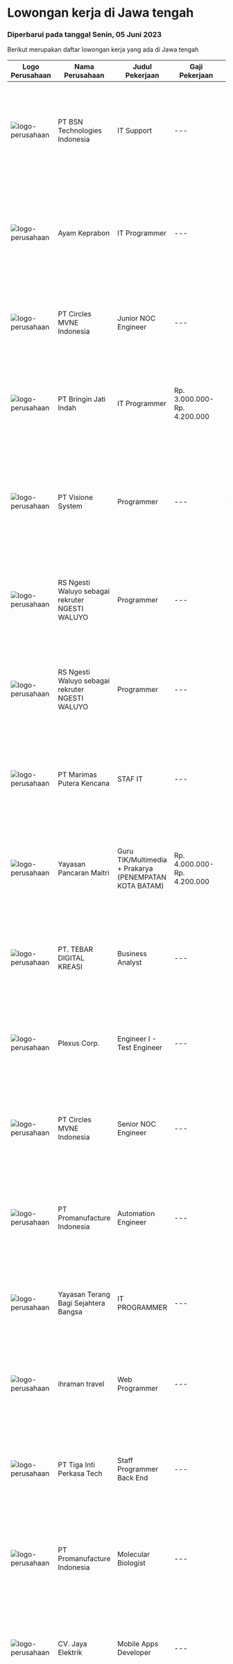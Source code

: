 
  # Lowongan kerja di Jawa tengah

  ### Diperbarui pada tanggal Senin, 05 Juni 2023

  Berikut merupakan daftar lowongan kerja yang ada di Jawa tengah

  |Logo Perusahaan | Nama Perusahaan | Judul Pekerjaan | Gaji Pekerjaan | Lokasi | Deskripsi | Tanggal diunggah | Pranala |
  | -------------- | --------------- | --------------- | --------- | --------- | -------------- | ------- | ----------- |
  |![logo-perusahaan](https://image-service-cdn.seek.com.au/3c9be74611a96b1a9220604bc8d86aad99ecc660/ee4dce1061f3f616224767ad58cb2fc751b8d2dc)|PT BSN Technologies Indonesia|IT Support|---|Jawa Tengah|Deskripsi Pekerjaan- Memastikan perangkat komputer perusahaan berfungsi- Melakukan perbaikan masalah- Memastikan printer, server berfungsi- Membantu...|Minggu, 04 Juni 2023|https://www.jobstreet.co.id/id/job/it-support-1035983713?token=0~3ef25994-8a9f-40b6-8ebb-3bd6846b515a&sectionRank=1&jobId=jobstreet-id-job-1035983713|
|![logo-perusahaan](https://image-service-cdn.seek.com.au/843d7010298c551cacfe497a1b23278dc5cbcb4e/ee4dce1061f3f616224767ad58cb2fc751b8d2dc)|Ayam Keprabon|IT Programmer|---|Jawa Tengah|- Menguasai bahasa pemrograman berbasis web (HTML, CSS, BOOTSTRAP) - Memahami database my SQL - Pernah membuat project system berbasis web - Memiliki...|Minggu, 04 Juni 2023|https://www.jobstreet.co.id/id/job/it-programmer-1035788030?token=0~3ef25994-8a9f-40b6-8ebb-3bd6846b515a&sectionRank=2&jobId=jobstreet-id-job-1035788030|
|![logo-perusahaan](https://image-service-cdn.seek.com.au/842a43041d92b89c5f641737152ce99cb31cb78c/ee4dce1061f3f616224767ad58cb2fc751b8d2dc)|PT Circles MVNE Indonesia|Junior NOC Engineer|---|Semarang|Job SummaryDo you want to start your career on IT? Is your dream working on an international company? We are looking for you. Join us and be of a...|Minggu, 04 Juni 2023|https://www.jobstreet.co.id/id/job/junior-noc-engineer-4349814?token=0~3ef25994-8a9f-40b6-8ebb-3bd6846b515a&sectionRank=3&jobId=jobstreet-id-job-4349814|
|![logo-perusahaan](https://i.ibb.co/sqvTCh9/112815900-stock-vector-no-image-available-icon-flat-vector.webp)|PT Bringin Jati Indah|IT Programmer|Rp. 3.000.000-Rp. 4.200.000|Semarang|Job Desc:  Melakukan development sistem Odoo  Melakukan analisa teknis dan pengembangan sistem Odoo agar sesuai kebutuhan perusahaan  Membuat dan...|Minggu, 04 Juni 2023|https://www.jobstreet.co.id/id/job/it-programmer-4349083?token=0~3ef25994-8a9f-40b6-8ebb-3bd6846b515a&sectionRank=4&jobId=jobstreet-id-job-4349083|
|![logo-perusahaan](https://image-service-cdn.seek.com.au/4554146a2ceaf4dff584753532306678ca6bf79e/ee4dce1061f3f616224767ad58cb2fc751b8d2dc)|PT Visione System|Programmer|---|Jawa Tengah|- Bertanggung jawab untuk merancang sebuah sistem menggunakan bahasa pemrograman. Namun, orang yang memiliki keahlian menulis kode program atau syntax...|Minggu, 04 Juni 2023|https://www.jobstreet.co.id/id/job/programmer-1035769211?token=0~3ef25994-8a9f-40b6-8ebb-3bd6846b515a&sectionRank=5&jobId=jobstreet-id-job-1035769211|
|![logo-perusahaan](https://i.ibb.co/sqvTCh9/112815900-stock-vector-no-image-available-icon-flat-vector.webp)|RS Ngesti Waluyo sebagai rekruter NGESTI WALUYO|Programmer|---|Jawa Tengah|kami membuka lowongan untuk posisi programmer dengan ketentuan sebagai berikut: Menguasai bahasa pemrograman Object Oriented Programing Teliti dan...|Minggu, 04 Juni 2023|https://www.jobstreet.co.id/id/job/programmer-1035675533?token=0~3ef25994-8a9f-40b6-8ebb-3bd6846b515a&sectionRank=6&jobId=jobstreet-id-job-1035675533|
|![logo-perusahaan](https://i.ibb.co/sqvTCh9/112815900-stock-vector-no-image-available-icon-flat-vector.webp)|RS Ngesti Waluyo sebagai rekruter NGESTI WALUYO|Programmer|---|Jawa Tengah|kami membuka lowongan untuk posisi programmer dengan ketentuan sebagai berikut: Menguasai bahasa pemrograman Object Oriented Programing Teliti dan...|Minggu, 04 Juni 2023|https://www.jobstreet.co.id/id/job/programmer-1035772982?token=0~3ef25994-8a9f-40b6-8ebb-3bd6846b515a&sectionRank=7&jobId=jobstreet-id-job-1035772982|
|![logo-perusahaan](https://image-service-cdn.seek.com.au/2ac86fffba12900aba301e78b8e68529e8b8bad4/ee4dce1061f3f616224767ad58cb2fc751b8d2dc)|PT Marimas Putera Kencana|STAF IT|---|Semarang|SYARAT : USIA MAKS. 28 TAHUN Pendidikan Min D3 / S1 Teknik Informatika / Sistem Informatika Pengalaman Min. 1 tahun di IT KETRAMPILAN : Memiliki...|Jumat, 02 Juni 2023|https://www.jobstreet.co.id/id/job/staf-it-4356694?token=0~3ef25994-8a9f-40b6-8ebb-3bd6846b515a&sectionRank=8&jobId=jobstreet-id-job-4356694|
|![logo-perusahaan](https://image-service-cdn.seek.com.au/8b564d893394269223b3fa8f4d4d00e062ab3e69/ee4dce1061f3f616224767ad58cb2fc751b8d2dc)|Yayasan Pancaran Maitri|Guru TIK/Multimedia + Prakarya (PENEMPATAN KOTA BATAM)|Rp. 4.000.000-Rp. 4.200.000|Jakarta Raya|Kualifikasi Umum-Lulusan S1 Pendidikan Ilmu Komputer/Teknik Informatika/ Sistem Informasi/ DKV/ Seni Fotografi-Diutamakan memiliki pengalaman...|Jumat, 02 Juni 2023|https://www.jobstreet.co.id/id/job/guru-tik-multimedia-prakarya-penempatan-kota-batam-4357261?token=0~3ef25994-8a9f-40b6-8ebb-3bd6846b515a&sectionRank=9&jobId=jobstreet-id-job-4357261|
|![logo-perusahaan](https://image-service-cdn.seek.com.au/2c81b03d879e72caaf3b1d4f4f6054a7efebba3c/ee4dce1061f3f616224767ad58cb2fc751b8d2dc)|PT. TEBAR DIGITAL KREASI|Business Analyst|---|Jawa Tengah|Tugas dan Tanggung Jawab Merencanakan dan mengkomunikasikan kemajuan proyek kepada stakeholder. Mengidentifikasi dan menetapkan road map pengembangan...|Minggu, 04 Juni 2023|https://www.jobstreet.co.id/id/job/business-analyst-1035685286?token=0~3ef25994-8a9f-40b6-8ebb-3bd6846b515a&sectionRank=10&jobId=jobstreet-id-job-1035685286|
|![logo-perusahaan](https://i.ibb.co/sqvTCh9/112815900-stock-vector-no-image-available-icon-flat-vector.webp)|Plexus Corp.|Engineer I - Test Engineer|---|Jawa Tengah|Job Description: Determines the test process and optimize test specs / procedures based on that process. Software debug and development for test....|Minggu, 04 Juni 2023|https://www.jobstreet.co.id/id/job/engineer-i-test-engineer-1035905553?token=0~3ef25994-8a9f-40b6-8ebb-3bd6846b515a&sectionRank=11&jobId=jobstreet-id-job-1035905553|
|![logo-perusahaan](https://image-service-cdn.seek.com.au/7bce752d09f4124f68940ea50906518d3f3c8a42/ee4dce1061f3f616224767ad58cb2fc751b8d2dc)|PT Circles MVNE Indonesia|Senior NOC Engineer|---|Semarang|Job SummaryWork as part of a close-knit team of multilingual professionals supporting B2B customers worldwide. Provide information to existing...|Minggu, 04 Juni 2023|https://www.jobstreet.co.id/id/job/senior-noc-engineer-4349933?token=0~3ef25994-8a9f-40b6-8ebb-3bd6846b515a&sectionRank=12&jobId=jobstreet-id-job-4349933|
|![logo-perusahaan](https://image-service-cdn.seek.com.au/e68aac730da390a16ce750d09b06eaca69364b55/ee4dce1061f3f616224767ad58cb2fc751b8d2dc)|PT Promanufacture Indonesia|Automation Engineer|---|Salatiga|Headquartered in Bedford, Massachusetts, FORMULATRIX is fast growing robotic automation equipment manufacturer and software solutions provider to...|Minggu, 04 Juni 2023|https://www.jobstreet.co.id/id/job/automation-engineer-1035772469?token=0~3ef25994-8a9f-40b6-8ebb-3bd6846b515a&sectionRank=13&jobId=jobstreet-id-job-1035772469|
|![logo-perusahaan](https://image-service-cdn.seek.com.au/a051907dd4a17cef0b2ef1eb44dcbcebe7c010f6/ee4dce1061f3f616224767ad58cb2fc751b8d2dc)|Yayasan Terang Bagi Sejahtera Bangsa|IT PROGRAMMER|---|Semarang|Kualifikasi  Umur maksimal 35 tahun Gelar Sarjana (S1) Jurusan Teknologi Informatika, dengan minimal IPK 3.00 Pengalaman Minimal 5 Tahun Memproduksi...|Kamis, 01 Juni 2023|https://www.jobstreet.co.id/id/job/it-programmer-4337180?token=0~3ef25994-8a9f-40b6-8ebb-3bd6846b515a&sectionRank=14&jobId=jobstreet-id-job-4337180|
|![logo-perusahaan](https://i.ibb.co/sqvTCh9/112815900-stock-vector-no-image-available-icon-flat-vector.webp)|ihraman travel|Web Programmer|---|Jawa Tengah|Sultan is a One Stop Hajj and Umroh Apparel and Travel platform based in Solo. We're currently hiring for Web Programmer. We're looking for someone...|Jumat, 02 Juni 2023|https://www.jobstreet.co.id/id/job/web-programmer-4345894?token=0~3ef25994-8a9f-40b6-8ebb-3bd6846b515a&sectionRank=15&jobId=jobstreet-id-job-4345894|
|![logo-perusahaan](https://image-service-cdn.seek.com.au/8b63e4c7257a6a094452b142175ff919a1f6ae24/ee4dce1061f3f616224767ad58cb2fc751b8d2dc)|PT Tiga Inti Perkasa Tech|Staff Programmer Back End|---|Surakarta|Kualifikasi : Usia Maksimal 35 Tahun Minimal Pengalaman 1 tahun Pendidikan minimal D3/S1 di bidang IT Menguasai Microsoft Office  Mempunyai etos kerja...|Jumat, 02 Juni 2023|https://www.jobstreet.co.id/id/job/staff-programmer-back-end-4346109?token=0~3ef25994-8a9f-40b6-8ebb-3bd6846b515a&sectionRank=16&jobId=jobstreet-id-job-4346109|
|![logo-perusahaan](https://image-service-cdn.seek.com.au/e68aac730da390a16ce750d09b06eaca69364b55/ee4dce1061f3f616224767ad58cb2fc751b8d2dc)|PT Promanufacture Indonesia|Molecular Biologist|---|Salatiga|Headquartered in Bedford, Massachusetts, FORMULATRIX is fast growing robotic automation equipment manufacturer and software solutions provider to...|Minggu, 04 Juni 2023|https://www.jobstreet.co.id/id/job/molecular-biologist-1035868491?token=0~3ef25994-8a9f-40b6-8ebb-3bd6846b515a&sectionRank=17&jobId=jobstreet-id-job-1035868491|
|![logo-perusahaan](https://i.ibb.co/sqvTCh9/112815900-stock-vector-no-image-available-icon-flat-vector.webp)|CV. Jaya Elektrik|Mobile Apps Developer|---|Jawa Tengah|Lowongan Kerja Mobile Apps DeveloperCV. Jaya Elektrik adalah perusahaan perdagangan yang bergerak di bidang teknologi &amp; sistem. Kami menyediakan...|Minggu, 04 Juni 2023|https://www.jobstreet.co.id/id/job/mobile-apps-developer-1035983545?token=0~3ef25994-8a9f-40b6-8ebb-3bd6846b515a&sectionRank=18&jobId=jobstreet-id-job-1035983545|
|![logo-perusahaan](https://image-service-cdn.seek.com.au/cf2abfc4063f87b753c6ce13da8c36fe5a4a35b2/ee4dce1061f3f616224767ad58cb2fc751b8d2dc)|PT Visione System|System Analyst|---|Jawa Tengah|- Menerjemahkan keinginan user atau pengguna sistem informasi menjadi rancangan sistem teknologi informasi. - Merancang sebuah aplikasi berbasis PC...|Kamis, 01 Juni 2023|https://www.jobstreet.co.id/id/job/system-analyst-1035768289?token=0~3ef25994-8a9f-40b6-8ebb-3bd6846b515a&sectionRank=19&jobId=jobstreet-id-job-1035768289|
|![logo-perusahaan](https://image-service-cdn.seek.com.au/dd2a9f150ec254f31814769e508df25867a509bf/ee4dce1061f3f616224767ad58cb2fc751b8d2dc)|PT Semis|Application Developer|---|Semarang|Pendidikan S1 atau lebih dalam bidang Informatika Menguasai Bahasa Inggris aktif dan pasif merupakan nilai tambah Mampu bekerja dalam tim dan disiplin...|Jumat, 02 Juni 2023|https://www.jobstreet.co.id/id/job/application-developer-4345286?token=0~3ef25994-8a9f-40b6-8ebb-3bd6846b515a&sectionRank=20&jobId=jobstreet-id-job-4345286|
|![logo-perusahaan](https://i.ibb.co/sqvTCh9/112815900-stock-vector-no-image-available-icon-flat-vector.webp)|Putra Panggil Jaya|Programmer|---|Tegal|Kualifikasi: Lulusan S1/D3 Teknik Informatika Usia maksimal 28 tahun Lulusan baru/fresh Graduate/sudah pengalaman menjadi prioritas Menguasai dunia...|Rabu, 31 Mei 2023|https://www.jobstreet.co.id/id/job/programmer-4355619?token=0~3ef25994-8a9f-40b6-8ebb-3bd6846b515a&sectionRank=21&jobId=jobstreet-id-job-4355619|
|![logo-perusahaan](https://image-service-cdn.seek.com.au/c768f0670f8f8212da7de609b6af9d0b2e5134cc/ee4dce1061f3f616224767ad58cb2fc751b8d2dc)|PT Seluruh Indonesia Online|CHIEF TECHNOLOGY OFFICER CTO (MEDAN)|Rp. 18.000.000-Rp. 30.200.000|Aceh|Memiliki pengalaman leadership sebagai Manager sebelumnya.Back End Engineer1. Memiliki pengalaman dalam membangun RESTful APIs2. Menguasai bahasa...|Senin, 29 Mei 2023|https://www.jobstreet.co.id/id/job/chief-technology-officer-cto-medan-4350731?token=0~3ef25994-8a9f-40b6-8ebb-3bd6846b515a&sectionRank=22&jobId=jobstreet-id-job-4350731|
|![logo-perusahaan](https://image-service-cdn.seek.com.au/e29c6300c0d98db2b7bc05847da9f6419a0a4663/ee4dce1061f3f616224767ad58cb2fc751b8d2dc)|PT Panorama Indah Permai|PROGRAMMER|---|Semarang|Kualifikasi: Pendidikan minimal SMK, jurusan TKJ/RPL, Teknik Informatika, atau Sistem Informasi  Memiliki pengalaman bekerja sebagai programmer...|Selasa, 30 Mei 2023|https://www.jobstreet.co.id/id/job/programmer-4353889?token=0~3ef25994-8a9f-40b6-8ebb-3bd6846b515a&sectionRank=23&jobId=jobstreet-id-job-4353889|
|![logo-perusahaan](https://image-service-cdn.seek.com.au/e68aac730da390a16ce750d09b06eaca69364b55/ee4dce1061f3f616224767ad58cb2fc751b8d2dc)|PT Formulatrix Indonesia|RnD Senior Software Engineer|Rp. 15.000.000-Rp. 30.000.000|Bandung|Headquartered in Bedford, Massachusetts, Formulatrix is a fast-growing robotic automation equipment manufacturer and software solutions provider to...|Kamis, 01 Juni 2023|https://www.jobstreet.co.id/id/job/rnd-senior-software-engineer-4337228?token=0~3ef25994-8a9f-40b6-8ebb-3bd6846b515a&sectionRank=24&jobId=jobstreet-id-job-4337228|
|![logo-perusahaan](https://image-service-cdn.seek.com.au/c5cc250cdcaabdaa9c7164514026bef907d15fe8/ee4dce1061f3f616224767ad58cb2fc751b8d2dc)|PT Maju Bersama Gemilang|Software Engineer|---|Jawa Tengah|Job Description: Develop, testing and deploy internal software requirements and software and bug solution Responsible for the development of...|Rabu, 31 Mei 2023|https://www.jobstreet.co.id/id/job/software-engineer-4342091?token=0~3ef25994-8a9f-40b6-8ebb-3bd6846b515a&sectionRank=25&jobId=jobstreet-id-job-4342091|
|![logo-perusahaan](https://image-service-cdn.seek.com.au/e68aac730da390a16ce750d09b06eaca69364b55/ee4dce1061f3f616224767ad58cb2fc751b8d2dc)|PT Formulatrix Indonesia|Software Quality Assurance - Tester|---|Salatiga|Headquartered in Bedford, Massachusetts, FORMULATRIX is fast growing robotic automation equipment manufacturer and software solutions provider to...|Selasa, 30 Mei 2023|https://www.jobstreet.co.id/id/job/software-quality-assurance-tester-4353266?token=0~3ef25994-8a9f-40b6-8ebb-3bd6846b515a&sectionRank=26&jobId=jobstreet-id-job-4353266|
|![logo-perusahaan](https://image-service-cdn.seek.com.au/1c2e28fa09a87d89b9dac6106fdc6fa435c484bb/ee4dce1061f3f616224767ad58cb2fc751b8d2dc)|PT Accenture|SAP BW Sr Consultant | Semarang|---|Semarang|Responsibilities may include: Participate in requirement gathering and design phase to define business requirements and data flow design Perform...|Rabu, 31 Mei 2023|https://www.jobstreet.co.id/id/job/sap-bw-sr-consultant-%7C-semarang-4354606?token=0~3ef25994-8a9f-40b6-8ebb-3bd6846b515a&sectionRank=27&jobId=jobstreet-id-job-4354606|
|![logo-perusahaan](https://image-service-cdn.seek.com.au/1c2e28fa09a87d89b9dac6106fdc6fa435c484bb/ee4dce1061f3f616224767ad58cb2fc751b8d2dc)|PT Accenture|SAP Sr Functional Consultant (HCM) | Semarang|---|Semarang|Key responsibilities may include:SAP professionals design, implement and deploy SAP solutions to achieve defined business goals. Maintain skills in...|Rabu, 31 Mei 2023|https://www.jobstreet.co.id/id/job/sap-sr-functional-consultant-hcm-%7C-semarang-4354580?token=0~3ef25994-8a9f-40b6-8ebb-3bd6846b515a&sectionRank=28&jobId=jobstreet-id-job-4354580|
|![logo-perusahaan](https://image-service-cdn.seek.com.au/1c2e28fa09a87d89b9dac6106fdc6fa435c484bb/ee4dce1061f3f616224767ad58cb2fc751b8d2dc)|PT Accenture|SAP FICO Consultant (ECC) | Semarang|---|Semarang|Responsibilities may include: Provide business process and functional support for the SAP FI and CO modules including its sub-ledgers such as AP, AR,...|Rabu, 31 Mei 2023|https://www.jobstreet.co.id/id/job/sap-fico-consultant-ecc-%7C-semarang-4354705?token=0~3ef25994-8a9f-40b6-8ebb-3bd6846b515a&sectionRank=29&jobId=jobstreet-id-job-4354705|
|![logo-perusahaan](https://image-service-cdn.seek.com.au/3369caa6221a85b1b095327fcf7e20bd0c960efc/ee4dce1061f3f616224767ad58cb2fc751b8d2dc)|PT Kertabhumi|IT MOBILE APP & WEB PROGRAMMER|---|Surakarta|Requirements: Bachelor / Diploma degree in Information Technology / Computer Experience 2-3 years in productuion-level mobile development and...|Sabtu, 27 Mei 2023|https://www.jobstreet.co.id/id/job/it-mobile-app-web-programmer-4332074?token=0~3ef25994-8a9f-40b6-8ebb-3bd6846b515a&sectionRank=30&jobId=jobstreet-id-job-4332074|


  [Kembali ke daftar lowongan kerja 🔙](../README.md#daftar-lowongan-kerja)
  